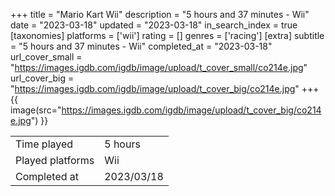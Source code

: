 +++
title = "Mario Kart Wii"
description = "5 hours and 37 minutes - Wii"
date = "2023-03-18"
updated = "2023-03-18"
in_search_index = true
[taxonomies]
platforms = ['wii']
rating = []
genres = ['racing']
[extra]
subtitle = "5 hours and 37 minutes - Wii"
completed_at = "2023-03-18"
url_cover_small = "https://images.igdb.com/igdb/image/upload/t_cover_small/co214e.jpg"
url_cover_big = "https://images.igdb.com/igdb/image/upload/t_cover_big/co214e.jpg"
+++
{{ image(src="https://images.igdb.com/igdb/image/upload/t_cover_big/co214e.jpg") }}

|              |            |
| ------------ | ---------- |
| Time played  | 5 hours |
| Played platforms    | Wii |
| Completed at | 2023/03/18 |



